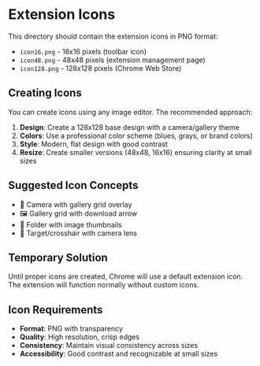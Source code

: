 # Extension Icons

This directory should contain the extension icons in PNG format:

- `icon16.png` - 16x16 pixels (toolbar icon)
- `icon48.png` - 48x48 pixels (extension management page)
- `icon128.png` - 128x128 pixels (Chrome Web Store)

## Creating Icons

You can create icons using any image editor. The recommended approach:

1. **Design**: Create a 128x128 base design with a camera/gallery theme
2. **Colors**: Use a professional color scheme (blues, grays, or brand colors)
3. **Style**: Modern, flat design with good contrast
4. **Resize**: Create smaller versions (48x48, 16x16) ensuring clarity at small sizes

## Suggested Icon Concepts

- 📸 Camera with gallery grid overlay
- 🖼️ Gallery grid with download arrow
- 📁 Folder with image thumbnails
- 🎯 Target/crosshair with camera lens

## Temporary Solution

Until proper icons are created, Chrome will use a default extension icon. The extension will function normally without custom icons.

## Icon Requirements

- **Format**: PNG with transparency
- **Quality**: High resolution, crisp edges
- **Consistency**: Maintain visual consistency across sizes
- **Accessibility**: Good contrast and recognizable at small sizes